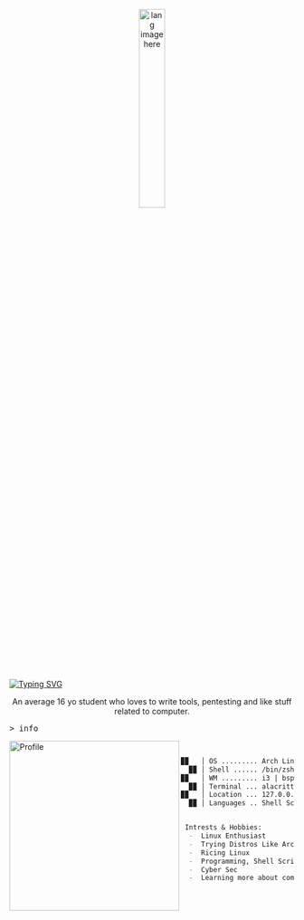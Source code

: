 <p align="center"><img width="30%" src="https://github.com/alansmathew/alansmathew/raw/master/lang.gif" alt="lang image here" /></p>

[![Typing SVG](https://readme-typing-svg.demolab.com/?lines=Hey,+It's+Raina)](https://git.io/typing-svg)
<p align="center">An average 16 yo student who loves to write tools, pentesting and like stuff related to computer.</p>


<kbd>> info</kbd>

<img align="left" src="https://avatars.githubusercontent.com/u/131177110?v=4" alt="Profile" height="300" width="300">


```markdown

  
▉▉   │ OS ......... Arch Linux x86_64
  ▉▉ │ Shell ...... /bin/zsh
▉▉   │ WM ......... i3 | bspwm | awesome | qtile
  ▉▉ │ Terminal ... alacritty
▉▉   │ Location ... 127.0.0.1
  ▉▉ │ Languages .. Shell Scripting | Golang | Python


 Intrests & Hobbies:
  -  Linux Enthusiast
  -  Trying Distros Like ArchLinux, VoidLinux, Gentoo, etc.
  -  Ricing Linux
  -  Programming, Shell Scripting
  -  Cyber Sec
  -  Learning more about computer is very enjoyable for me 
```
